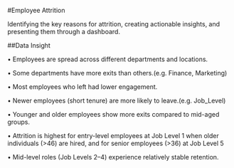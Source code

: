 #Employee Attrition

Identifying the key reasons for attrition, creating actionable insights, and presenting them through a dashboard.

##Data Insight

•	Employees are spread across different departments and locations.

•	Some departments have more exits than others.(e.g. Finance, Marketing)

•	Most employees who left had lower engagement.

•	Newer employees (short tenure) are more likely to leave.(e.g. Job_Level)

•	Younger and older employees show more exits compared to mid-aged groups.

•	Attrition is highest for entry-level employees at Job Level 1 when older individuals
(>46) are hired, and for senior employees (>36) at Job Level 5

•	Mid-level roles (Job Levels 2–4) experience relatively stable retention.
